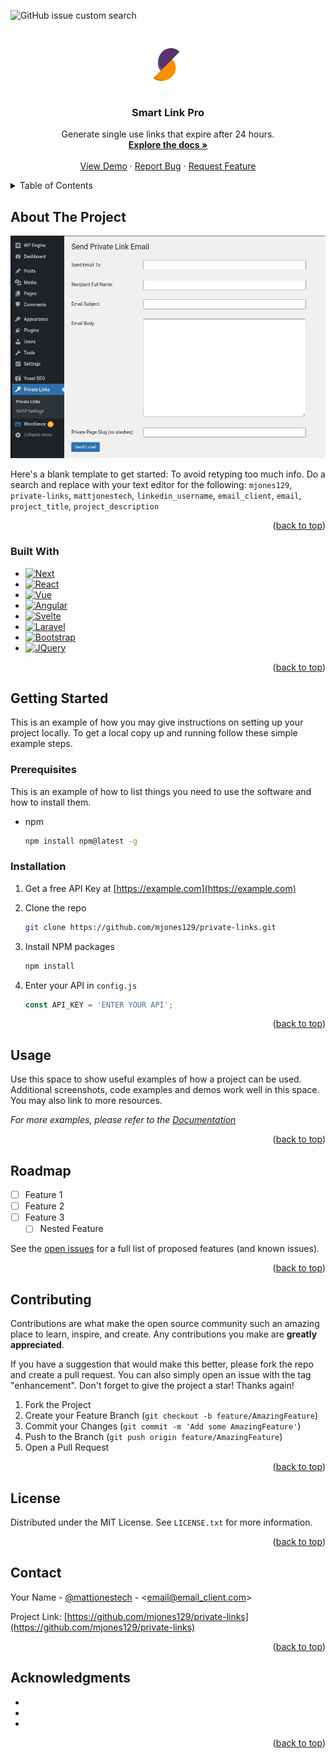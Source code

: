 <a id="readme-top"></a>

<!-- PROJECT SHIELDS -->

![GitHub issue custom search](https://img.shields.io/github/issues-search?query=repo%3Amjones129%2Fprivate-links%20is%3Aissue%20is%3Aopen&style=for-the-badge&label=Open%20Issues&color=green)

<!-- PROJECT LOGO -->
<br />
<div align="center">
  <a href="https://github.com/mjones129/private-links">
    <img src="/images/smartlinklogo-512-alpha.png" alt="Logo" width="80" height="80">
  </a>

<h3 align="center">Smart Link Pro</h3>

  <p align="center">
   Generate single use links that expire after 24 hours.
    <br />
    <a href="https://github.com/mjones129/private-links"><strong>Explore the docs »</strong></a>
    <br />
    <br />
    <a href="https://smartlinkpro.io/demo">View Demo</a>
    ·
    <a href="https://github.com/mjones129/private-links/issues/new?labels=bug&template=bug-report---.md">Report Bug</a>
    ·
    <a href="https://github.com/mjones129/private-links/issues/new?labels=enhancement&template=feature-request---.md">Request Feature</a>
  </p>
</div>

<!-- TABLE OF CONTENTS -->
<details>
  <summary>Table of Contents</summary>
  <ol>
    <li>
      <a href="#about-the-project">About The Project</a>
      <ul>
        <li><a href="#built-with">Built With</a></li>
      </ul>
    </li>
    <li>
      <a href="#getting-started">Getting Started</a>
      <ul>
        <li><a href="#prerequisites">Prerequisites</a></li>
        <li><a href="#installation">Installation</a></li>
      </ul>
    </li>
    <li><a href="#usage">Usage</a></li>
    <li><a href="#roadmap">Roadmap</a></li>
    <li><a href="#contributing">Contributing</a></li>
    <li><a href="#license">License</a></li>
    <li><a href="#contact">Contact</a></li>
    <li><a href="#acknowledgments">Acknowledgments</a></li>
  </ol>
</details>

<!-- ABOUT THE PROJECT -->
## About The Project

[![Product Name Screen Shot][product-screenshot]](https://smartlinkpro.io)

Here's a blank template to get started: To avoid retyping too much info. Do a search and replace with your text editor for the following: `mjones129`, `private-links`, `mattjonestech`, `linkedin_username`, `email_client`, `email`, `project_title`, `project_description`

<p align="right">(<a href="#readme-top">back to top</a>)</p>

### Built With

* [![Next][Next.js]][Next-url]
* [![React][React.js]][React-url]
* [![Vue][Vue.js]][Vue-url]
* [![Angular][Angular.io]][Angular-url]
* [![Svelte][Svelte.dev]][Svelte-url]
* [![Laravel][Laravel.com]][Laravel-url]
* [![Bootstrap][Bootstrap.com]][Bootstrap-url]
* [![JQuery][JQuery.com]][JQuery-url]

<p align="right">(<a href="#readme-top">back to top</a>)</p>

<!-- GETTING STARTED -->
## Getting Started

This is an example of how you may give instructions on setting up your project locally.
To get a local copy up and running follow these simple example steps.

### Prerequisites

This is an example of how to list things you need to use the software and how to install them.

* npm

  ```sh
  npm install npm@latest -g
  ```

### Installation

1. Get a free API Key at [https://example.com](https://example.com)
2. Clone the repo

   ```sh
   git clone https://github.com/mjones129/private-links.git
   ```

3. Install NPM packages

   ```sh
   npm install
   ```

4. Enter your API in `config.js`

   ```js
   const API_KEY = 'ENTER YOUR API';
   ```

<p align="right">(<a href="#readme-top">back to top</a>)</p>

<!-- USAGE EXAMPLES -->
## Usage

Use this space to show useful examples of how a project can be used. Additional screenshots, code examples and demos work well in this space. You may also link to more resources.

_For more examples, please refer to the [Documentation](https://example.com)_

<p align="right">(<a href="#readme-top">back to top</a>)</p>

<!-- ROADMAP -->
## Roadmap

* [ ] Feature 1
* [ ] Feature 2
* [ ] Feature 3
  * [ ] Nested Feature

See the [open issues](https://github.com/mjones129/private-links/issues) for a full list of proposed features (and known issues).

<p align="right">(<a href="#readme-top">back to top</a>)</p>

<!-- CONTRIBUTING -->
## Contributing

Contributions are what make the open source community such an amazing place to learn, inspire, and create. Any contributions you make are **greatly appreciated**.

If you have a suggestion that would make this better, please fork the repo and create a pull request. You can also simply open an issue with the tag "enhancement".
Don't forget to give the project a star! Thanks again!

1. Fork the Project
2. Create your Feature Branch (`git checkout -b feature/AmazingFeature`)
3. Commit your Changes (`git commit -m 'Add some AmazingFeature'`)
4. Push to the Branch (`git push origin feature/AmazingFeature`)
5. Open a Pull Request

<p align="right">(<a href="#readme-top">back to top</a>)</p>

<!-- LICENSE -->
## License

Distributed under the MIT License. See `LICENSE.txt` for more information.

<p align="right">(<a href="#readme-top">back to top</a>)</p>

<!-- CONTACT -->
## Contact

Your Name - [@mattjonestech](https://twitter.com/mattjonestech) - <email@email_client.com>

Project Link: [https://github.com/mjones129/private-links](https://github.com/mjones129/private-links)

<p align="right">(<a href="#readme-top">back to top</a>)</p>

<!-- ACKNOWLEDGMENTS -->
## Acknowledgments

* []()
* []()
* []()

<p align="right">(<a href="#readme-top">back to top</a>)</p>

<!-- MARKDOWN LINKS & IMAGES -->
<!-- https://www.markdownguide.org/basic-syntax/#reference-style-links -->
[product-screenshot]: images/screenshot1.png
[Next.js]: https://img.shields.io/badge/next.js-000000?style=for-the-badge&logo=nextdotjs&logoColor=white
[Next-url]: https://nextjs.org/
[React.js]: https://img.shields.io/badge/React-20232A?style=for-the-badge&logo=react&logoColor=61DAFB
[React-url]: https://reactjs.org/
[Vue.js]: https://img.shields.io/badge/Vue.js-35495E?style=for-the-badge&logo=vuedotjs&logoColor=4FC08D
[Vue-url]: https://vuejs.org/
[Angular.io]: https://img.shields.io/badge/Angular-DD0031?style=for-the-badge&logo=angular&logoColor=white
[Angular-url]: https://angular.io/
[Svelte.dev]: https://img.shields.io/badge/Svelte-4A4A55?style=for-the-badge&logo=svelte&logoColor=FF3E00
[Svelte-url]: https://svelte.dev/
[Laravel.com]: https://img.shields.io/badge/Laravel-FF2D20?style=for-the-badge&logo=laravel&logoColor=white
[Laravel-url]: https://laravel.com
[Bootstrap.com]: https://img.shields.io/badge/Bootstrap-563D7C?style=for-the-badge&logo=bootstrap&logoColor=white
[Bootstrap-url]: https://getbootstrap.com
[JQuery.com]: https://img.shields.io/badge/jQuery-0769AD?style=for-the-badge&logo=jquery&logoColor=white
[JQuery-url]: https://jquery.com

